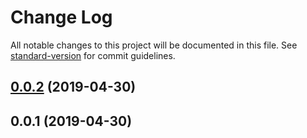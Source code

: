 # Change Log

All notable changes to this project will be documented in this file. See [standard-version](https://github.com/conventional-changelog/standard-version) for commit guidelines.

## [0.0.2](https://github.com/exivity/orbit-query-manager/compare/v0.0.1...v0.0.2) (2019-04-30)



## 0.0.1 (2019-04-30)
